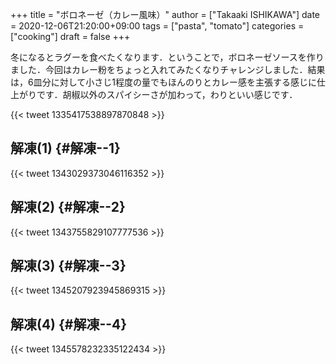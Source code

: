 +++
title = "ボロネーゼ（カレー風味）"
author = ["Takaaki ISHIKAWA"]
date = 2020-12-06T21:20:00+09:00
tags = ["pasta", "tomato"]
categories = ["cooking"]
draft = false
+++

冬になるとラグーを食べたくなります．ということで，ボロネーゼソースを作りました．今回はカレー粉をちょっと入れてみたくなりチャレンジしました．結果は，6皿分に対して小さじ1程度の量でもほんのりとカレー感を主張する感じに仕上がりです．胡椒以外のスパイシーさが加わって，わりといい感じです．

{{< tweet 1335417538897870848 >}}


## 解凍(1) {#解凍--1}

{{< tweet 1343029373046116352 >}}


## 解凍(2) {#解凍--2}

{{< tweet 1343755829107777536 >}}


## 解凍(3) {#解凍--3}

{{< tweet 1345207923945869315 >}}


## 解凍(4) {#解凍--4}

{{< tweet 1345578232335122434 >}}
